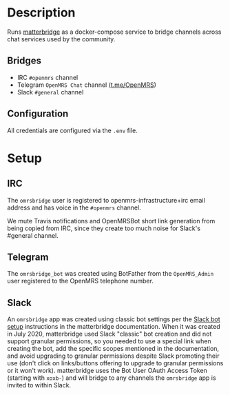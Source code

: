 # Description

Runs [matterbridge](https://github.com/42wim/matterbridge/) as a docker-compose service
to bridge channels across chat services used by the community.

## Bridges

- IRC `#openmrs` channel
- Telegram `OpenMRS Chat` channel ([t.me/OpenMRS](https://t.me/OpenMRS))
- Slack `#general` channel

## Configuration

All credentials are configured via the `.env` file.

# Setup

## IRC

The `omrsbridge` user is registered to openmrs-infrastructure+irc email address
and has voice in the `#openmrs` channel.

We mute Travis notifications and OpenMRSBot short link generation from being copied
from IRC, since they create too much noise for Slack's #general channel.

## Telegram

The `omrsbridge_bot` was created using BotFather from the `OpenMRS_Admin` user
registered to the OpenMRS telephone number.

## Slack

An `omrsbridge` app was created using classic bot settings per the
[Slack bot setup](https://github.com/42wim/matterbridge/wiki/Slack-bot-setup)
instructions in the matterbridge documentation. When it was created in July 2020,
matterbridge used Slack "classic" bot creation and did not support granular permissions,
so you needed to use a special link when creating the bot, add the specific scopes
mentioned in the documentation, and avoid upgrading to granular permissions despite
Slack promoting their use (don't click on links/buttons offering to upgrade to granular
permissions or it won't work). matterbridge uses the Bot User OAuth Access Token (starting
with `xoxb-`) and will bridge to any channels the `omrsbridge` app is invited to within
Slack.
